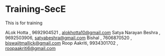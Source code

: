 # Training-SecE
This is for training

ALok Hotta , 9692904521 , alokhotta10@gmail.com
Satya Narayan Beshra , 9692503906, satyabeshra@gmail.com
Bishal , 7606870520 , biswajitmallick@gmail.com
Roop Aakriti, 9934301702 , roopaakriti6@gmail.com

